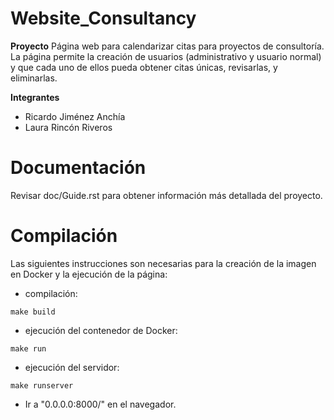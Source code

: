 # Website_Consultancy
**Proyecto**
Página web para calendarizar citas para proyectos de consultoría. La página permite la creación de usuarios (administrativo y usuario normal) y que cada uno de ellos pueda obtener citas únicas, revisarlas, y eliminarlas.

**Integrantes**
* Ricardo Jiménez Anchía
* Laura Rincón Riveros

# Documentación
Revisar doc/Guide.rst para obtener información más detallada del proyecto.

# Compilación
Las siguientes instrucciones son necesarias para la creación de la imagen en Docker y la ejecución de la página:
* compilación:	 
```
make build
```
* ejecución del contenedor de Docker:
```
make run
```
* ejecución del servidor:
```
make runserver
```
* Ir a "0.0.0.0:8000/" en el navegador.

